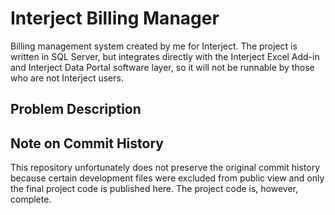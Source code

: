# Interject Billing Manager

Billing management system created by me for Interject. The project is written in SQL Server, but integrates directly with the Interject Excel Add-in and Interject Data Portal software layer, so it will not be runnable by those who are not Interject users.

## Problem Description



## Note on Commit History

This repository unfortunately does not preserve the original commit history because certain development files were excluded from public view and only the final project code is published here. The project code is, however, complete.
